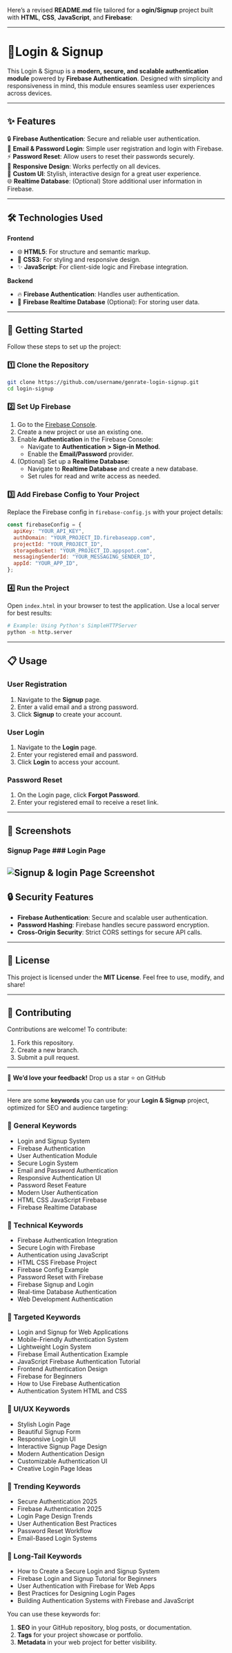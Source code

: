 Here’s a revised **README.md** file tailored for a **ogin/Signup** project built with **HTML**, **CSS**, **JavaScript**, and **Firebase**:

---

# 🌟Login & Signup

This Login & Signup is a **modern, secure, and scalable authentication module** powered by **Firebase Authentication**. Designed with simplicity and responsiveness in mind, this module ensures seamless user experiences across devices.

---

## ✨ Features

🔒 **Firebase Authentication**: Secure and reliable user authentication.  
📧 **Email & Password Login**: Simple user registration and login with Firebase.  
⚡ **Password Reset**: Allow users to reset their passwords securely.  
📱 **Responsive Design**: Works perfectly on all devices.  
🎨 **Custom UI**: Stylish, interactive design for a great user experience.  
🌐 **Realtime Database**: (Optional) Store additional user information in Firebase.  

---

## 🛠️ Technologies Used

**Frontend**  
- 🌐 **HTML5**: For structure and semantic markup.  
- 🎨 **CSS3**: For styling and responsive design.  
- ✨ **JavaScript**: For client-side logic and Firebase integration.  

**Backend**  
- 🔥 **Firebase Authentication**: Handles user authentication.  
- 📡 **Firebase Realtime Database** (Optional): For storing user data.  

---

## 🚀 Getting Started

Follow these steps to set up the project:

### 1️⃣ Clone the Repository
```bash
git clone https://github.com/username/genrate-login-signup.git
cd login-signup
```

### 2️⃣ Set Up Firebase
1. Go to the [Firebase Console](https://console.firebase.google.com/).  
2. Create a new project or use an existing one.  
3. Enable **Authentication** in the Firebase Console:  
   - Navigate to **Authentication > Sign-in Method**.  
   - Enable the **Email/Password** provider.  
4. (Optional) Set up a **Realtime Database**:
   - Navigate to **Realtime Database** and create a new database.  
   - Set rules for read and write access as needed.  

### 3️⃣ Add Firebase Config to Your Project
Replace the Firebase config in `firebase-config.js` with your project details:
```javascript
const firebaseConfig = {
  apiKey: "YOUR_API_KEY",
  authDomain: "YOUR_PROJECT_ID.firebaseapp.com",
  projectId: "YOUR_PROJECT_ID",
  storageBucket: "YOUR_PROJECT_ID.appspot.com",
  messagingSenderId: "YOUR_MESSAGING_SENDER_ID",
  appId: "YOUR_APP_ID",
};
```

### 4️⃣ Run the Project
Open `index.html` in your browser to test the application. Use a local server for best results:
```bash
# Example: Using Python's SimpleHTTPServer
python -m http.server
```

---

## 📋 Usage

### **User Registration**  
1. Navigate to the **Signup** page.  
2. Enter a valid email and a strong password.  
3. Click **Signup** to create your account.

### **User Login**  
1. Navigate to the **Login** page.  
2. Enter your registered email and password.  
3. Click **Login** to access your account.

### **Password Reset**  
1. On the Login page, click **Forgot Password**.  
2. Enter your registered email to receive a reset link.

---

## 📸 Screenshots

### Signup Page ### Login Page
![Signup & login Page Screenshot](https://i.pinimg.com/736x/4f/04/00/4f0400d476389bd6b98bd1699c64c8f9.jpg)
---

## 🔒 Security Features

- **Firebase Authentication**: Secure and scalable user authentication.  
- **Password Hashing**: Firebase handles secure password encryption.  
- **Cross-Origin Security**: Strict CORS settings for secure API calls.  

---

## 📝 License

This project is licensed under the **MIT License**. Feel free to use, modify, and share!

---

## 🤝 Contributing

Contributions are welcome! To contribute:  
1. Fork this repository.  
2. Create a new branch.  
3. Submit a pull request.  

---

💌 **We’d love your feedback!** Drop us a star ⭐ on GitHub  

---

Here are some **keywords** you can use for your **Login & Signup** project, optimized for SEO and audience targeting:

### 🔑 General Keywords
- Login and Signup System  
- Firebase Authentication  
- User Authentication Module  
- Secure Login System  
- Email and Password Authentication  
- Responsive Authentication UI  
- Password Reset Feature  
- Modern User Authentication  
- HTML CSS JavaScript Firebase  
- Firebase Realtime Database  

### 🔑 Technical Keywords
- Firebase Authentication Integration  
- Secure Login with Firebase  
- Authentication using JavaScript  
- HTML CSS Firebase Project  
- Firebase Config Example  
- Password Reset with Firebase  
- Firebase Signup and Login  
- Real-time Database Authentication  
- Web Development Authentication  

### 🔑 Targeted Keywords
- Login and Signup for Web Applications  
- Mobile-Friendly Authentication System  
- Lightweight Login System  
- Firebase Email Authentication Example  
- JavaScript Firebase Authentication Tutorial  
- Frontend Authentication Design  
- Firebase for Beginners  
- How to Use Firebase Authentication  
- Authentication System HTML and CSS  

### 🔑 UI/UX Keywords
- Stylish Login Page  
- Beautiful Signup Form  
- Responsive Login UI  
- Interactive Signup Page Design  
- Modern Authentication Design  
- Customizable Authentication UI  
- Creative Login Page Ideas  

### 🔑 Trending Keywords
- Secure Authentication 2025  
- Firebase Authentication 2025  
- Login Page Design Trends  
- User Authentication Best Practices  
- Password Reset Workflow  
- Email-Based Login Systems  

### 🔑 Long-Tail Keywords
- How to Create a Secure Login and Signup System  
- Firebase Login and Signup Tutorial for Beginners  
- User Authentication with Firebase for Web Apps  
- Best Practices for Designing Login Pages  
- Building Authentication Systems with Firebase and JavaScript  

You can use these keywords for:  
1. **SEO** in your GitHub repository, blog posts, or documentation.  
2. **Tags** for your project showcase or portfolio.  
3. **Metadata** in your web project for better visibility.

